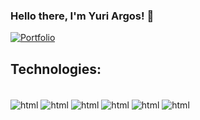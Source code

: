### Hello there, I'm Yuri Argos! 👋

[![Portfolio](https://img.shields.io/website?label=portfolio-yuriargos.com&style=for-the-badge&url=https://portfolio-yuriargos.weebly.com/)](https://portfolio-yuriargos.weebly.com/)

## Technologies:
<div style="display: inline_block"><br>
 <img align="center" alt="html" src="https://img.shields.io/badge/HTML5-E34F26?style=for-the-badge&logo=html5&logoColor=white" />
  <img align="center" alt="html" src="https://img.shields.io/badge/CSS3-1572B6?style=for-the-badge&logo=css3&logoColor=white" />
  <img align="center" alt="html" src="https://img.shields.io/badge/JavaScript-323330?style=for-the-badge&logo=javascript&logoColor=F7DF1E" />
  <img align="center" alt="html" src="https://img.shields.io/badge/React-20232A?style=for-the-badge&logo=react&logoColor=61DAFB" />
  <img align="center" alt="html" src="https://img.shields.io/badge/Tailwind_CSS-38B2AC?style=for-the-badge&logo=tailwind-css&logoColor=white" />
  <img align="center" alt="html" src="https://img.shields.io/badge/Sass-CC6699?style=for-the-badge&logo=sass&logoColor=white" />


  
</div>
